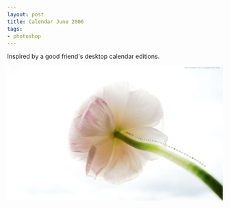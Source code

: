 ```yaml
---
layout: post
title: Calendar June 2006
tags:
- photoshop
---
```


Inspired by a good friend's desktop calendar editions.

![June 2006](https://github.com/lthr/calendar-june-2006/raw/master/june06.jpg)